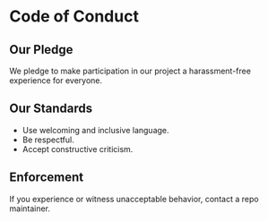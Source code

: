 # Code of Conduct

## Our Pledge

We pledge to make participation in our project a harassment-free experience for everyone.

## Our Standards

- Use welcoming and inclusive language.
- Be respectful.
- Accept constructive criticism.

## Enforcement

If you experience or witness unacceptable behavior, contact a repo maintainer.